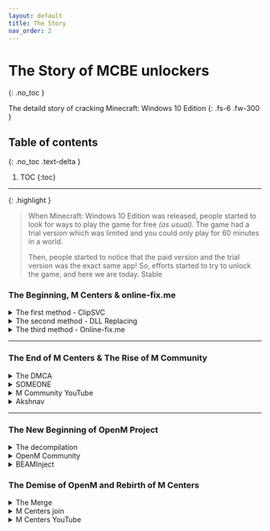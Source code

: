 ```yaml
---
layout: default
title: The Story
nav_order: 2
---
```


# The Story of MCBE unlockers
{: .no_toc }

The detaild story of cracking Minecraft: Windows 10 Edition
{: .fs-6 .fw-300 }

## Table of contents
{: .no_toc .text-delta }

1. TOC
{:toc}

---

{: .highlight }
> When Minecraft: Windows 10 Edition was released, people started to look for ways to play the game for free *(as usual)*. The game had a trial version which was limited and you could only play for 60 minutes in a world.
>
> Then, people started to notice that the paid version and the trial version was the exact same app! So, efforts started to try to unlock the game, and here we are today.
Stable

### The Beginning, M Centers & online-fix\.me

<details>

<summary>The first method - ClipSVC</summary>

<blockquote>
The First trick, discovered by tinedpakgamer, is the <b>ClipSVC Method</b>. With some registry code, you could force stop ClipSVC and prevent it from running in the background. After that, when you start Minecraft, it would buffer at 46% which you would then go and force stop Runtime Broker under Minecraft in Task Manager. And this worked! This was then packed into a program named M Centers by the discoverer. But, this method was the opposite of safe, as it breaks MS Store completely and on 10th October 2022, it got patched by Microsoft Sanity/Subscription Check Update.
</blockquote>

</details>



<details>

<summary>The second method - DLL Replacing</summary>

<blockquote>
Then came along a permanent method, the <b>DLL Replacing</b>. By replacing <code>Windows.ApplicationModel.Store.dll</code> with <i>Cracked DLLs</i> and making it say the game was licensed, Minecraft was able to be unlocked! This was the method used by Tinedpakgamer in M Centers, released as version 3.0 <i>(2.0 was a sentry launcher using precracked appx. It failed and got scraped)</i>. After M Centers 3.0 became commonly used, M Centers 3.3 was released which did the same thing, but fixed a bug in the previous version.
</blockquote>

</details>



<details>

<summary>The third method - Online-fix.me</summary>

<blockquote>
In 2021, online-fix.me <i>(a well-known Russian site)</i> released their own version of memory injection crack, which became popular as well. After this, Tinedpakgamer developed M Centers 4.0 which added <b>Appx Download</b> and discarded some in-development methods like, <i>DLL RAM Patch</i>, <i>Store Purchase Crack</i> using pre-cracked dlls from a Github repository. M Centers 5.0 was released and it used <b>In-Memory Code Manipulation</b> without the need of any DLLs. This version also had a UWP app but it was tricky to install <i>(it needed Developer Mode to be enabled, and made users install his self-signing certificate which was not secure at all)</i>. M Centers 6.0 was released, but it was just a re-made UI for the exact same app <i>(it was intended to provide auto-patching DLLs, but it was never done).</i>
</blockquote>

</details>

---

### The End of M Centers & The Rise of M Community

<details>

<summary>The DMCA</summary>

<blockquote>
After some time of the releases, Tinedpakgamer announced the end of M Centers, and started slowly deleting everything related to him. The speculated reason for this was an DMCA takedown, but this was never confirmed.
</blockquote> 

</details>



<details>

<summary>SOMEONE</summary>

<blockquote>
While M Centers was slowly shutting down, a user named SOMEONE#1060 created a server named "M Community" and shared it through a major chunk of users on the M Centers server. his server, M Community, was the unofficial revival and archive of M Centers. As this server got increasingly popular, Tinedpakgamer found out about it then proceeded to delete the invitation message. But it was too late, and most of the stuff was archived and lots of users were in the server already. M Centers eventually deleted the Discord server, leaving no trace of it. 
</blockquote>

</details>



<details>

<summary>M Community YouTube</summary>

<blockquote>
Later, a video titled something along the lines of "How to get MCBE for free" blew up. This video had linked the M Community server, which caused it to get lots of members. This soon led to M Centers joining the server and uploading M Centers 7.0 <i>(also known as Akshnav Launcher)</i> which also used <i>In-Memory Code Manipulation</i>. But this method had some issues.
</blockquote>

</details>



<details>

<summary>Akshnav</summary>

<blockquote>
It was basically closed-source, it got frequently flagged by AV software as a virus, and you had to open the app and launch Minecraft that way to make it work. It also didn't work with all versions of Minecraft or Windows, so it was basically just a mess which got some people upset, and some left. Then there was a new player in the game.
</blockquote>

</details>

---

### The New Beginning of OpenM Project

<details>

<summary>The decompilation</summary>

<blockquote>
Developers in M Community started work on decompiling Akshnav, cleaning it up and the sorts. This led nowhere in the end, but it was still a helpful resource to get an idea of how it was done. This work was done under M Community-Development.
</blockquote>

</details>



<details>

<summary>OpenM Community</summary>

<blockquote>
And then some staff members and developers created a new server named "OpenM Community", and therefore the OpenM Project. They started work on <code>librosewater</code>, which was a process memory manipulation library written in pure Python.
</blockquote>

</details>



<details>

<summary>BEAMInject</summary>

<blockquote>
This hinted at their next release, <code>BEAMinject</code> which was a fast and secure unlocker using <b>DLL Memory Manipulatoion</b> for Minecraft. Development was slow and steady, but it was a breath of fresh air in the Minecraft cracking scene because of its features:
<ul>
  <li>It <i>was</i> the only maintained and currently working tool that was open-source</li>
  <li>It worked with all kinds of Minecraft and Windows versions</li>
  <li>It natively supported ARM devices</li>
  <li>It had a silent executable which allowed users to just create a nice-looking shortcut</li>
  <li>It didn't permanently modify system files and didn't have any prebuilt DLLs</li>
</ul>
</blockquote>

</details>

### The Demise of OpenM and Rebirth of M Centers 

<details>

<summary>The Merge</summary>

<blockquote>
OpenM has been aborted, as soyeonswife63 retired on OpenM to begin a new individual project. The rest Mods/Admins deleted OpenM and set sail to M Community, as they have merged with them.
</blockquote>

</details>



<details>

<summary>M Centers join</summary>

<blockquote>
Since MCenter's discontinuation, tinedpakgamer has become silent ever since, except in Twitter. But, as of 1st May 2024, he joined M Community and announced that he was working on M Centers 8.0, so, M Centers prevail!
</blockquote>

</details>



<details>

<summary>M Centers YouTube</summary>

<blockquote>
First, tinedpakgamer revived the <a href="https://www.youtube.com/channel/UCM1jM7NWXvt8roj8mzMvhfw">Youtube Channel</a>. He then created the <a href="https://dsc.gg/mcenters">Discord Server</a> in which, on 8th May 2024, officially released M Centers 4.5 [The base code of M Centers 8.0]. It uses DLL Replacing, just like 4.0, but used .NET Framework replacing .NET Core, in which removes the requirement of .NET Runtime in your device. It also has an x86 version, but mainly it adds a <i>secret function</i>. The program can also be used with other UWP applications.
</blockquote>

</details>